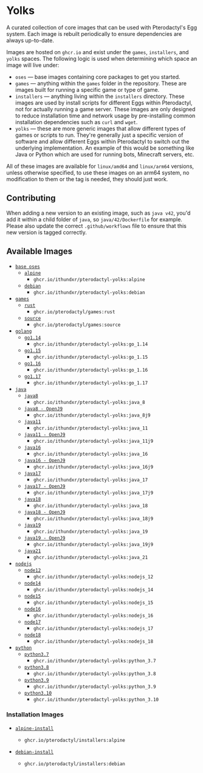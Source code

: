 # Yolks

A curated collection of core images that can be used with Pterodactyl's Egg system. Each image is rebuilt
periodically to ensure dependencies are always up-to-date.

Images are hosted on `ghcr.io` and exist under the `games`, `installers`, and `yolks` spaces. The following logic
is used when determining which space an image will live under:

-   `oses` — base images containing core packages to get you started.
-   `games` — anything within the `games` folder in the repository. These are images built for running a specific game
    or type of game.
-   `installers` — anything living within the `installers` directory. These images are used by install scripts for different
    Eggs within Pterodactyl, not for actually running a game server. These images are only designed to reduce installation time
    and network usage by pre-installing common installation dependencies such as `curl` and `wget`.
-   `yolks` — these are more generic images that allow different types of games or scripts to run. They're generally just
    a specific version of software and allow different Eggs within Pterodactyl to switch out the underlying implementation. An
    example of this would be something like Java or Python which are used for running bots, Minecraft servers, etc.

All of these images are available for `linux/amd64` and `linux/arm64` versions, unless otherwise specified, to use
these images on an arm64 system, no modification to them or the tag is needed, they should just work.

## Contributing

When adding a new version to an existing image, such as `java v42`, you'd add it within a child folder of `java`, so
`java/42/Dockerfile` for example. Please also update the correct `.github/workflows` file to ensure that this new version
is tagged correctly.

## Available Images

-   [`base oses`](https://github.com/ithundxr/pterodactyl-yolks/tree/master/oses)
    -   [`alpine`](https://github.com/ithundxr/pterodactyl-yolks/tree/master/oses/alpine)
        -   `ghcr.io/ithundxr/pterodactyl-yolks:alpine`
    -   [`debian`](https://github.com/ithundxr/pterodactyl-yolks/tree/master/oses/debian)
        -   `ghcr.io/ithundxr/pterodactyl-yolks:debian`
-   [`games`](https://github.com/ithundxr/pterodactyl-yolks/tree/master/games)
    -   [`rust`](https://github.com/ithundxr/pterodactyl-yolks/tree/master/games/rust)
        -   `ghcr.io/pterodactyl/games:rust`
    -   [`source`](https://github.com/ithundxr/pterodactyl-yolks/tree/master/games/source)
        -   `ghcr.io/pterodactyl/games:source`
-   [`golang`](https://github.com/ithundxr/pterodactyl-yolks/tree/master/go)
    -   [`go1.14`](https://github.com/ithundxr/pterodactyl-yolks/tree/master/go/1.14)
        -   `ghcr.io/ithundxr/pterodactyl-yolks:go_1.14`
    -   [`go1.15`](https://github.com/ithundxr/pterodactyl-yolks/tree/master/go/1.15)
        -   `ghcr.io/ithundxr/pterodactyl-yolks:go_1.15`
    -   [`go1.16`](https://github.com/ithundxr/pterodactyl-yolks/tree/master/go/1.16)
        -   `ghcr.io/ithundxr/pterodactyl-yolks:go_1.16`
    -   [`go1.17`](https://github.com/ithundxr/pterodactyl-yolks/tree/master/go/1.17)
        -   `ghcr.io/ithundxr/pterodactyl-yolks:go_1.17`
-   [`java`](https://github.com/ithundxr/pterodactyl-yolks/tree/master/java)
    -   [`java8`](https://github.com/ithundxr/pterodactyl-yolks/tree/master/java/8)
        -   `ghcr.io/ithundxr/pterodactyl-yolks:java_8`
    -   [`java8 - OpenJ9`](https://github.com/ithundxr/pterodactyl-yolks/tree/master/java/8j9)
        -   `ghcr.io/ithundxr/pterodactyl-yolks:java_8j9`
    -   [`java11`](https://github.com/ithundxr/pterodactyl-yolks/tree/master/java/11)
        -   `ghcr.io/ithundxr/pterodactyl-yolks:java_11`
    -   [`java11 - OpenJ9`](https://github.com/ithundxr/pterodactyl-yolks/tree/master/java/11j9)
        -   `ghcr.io/ithundxr/pterodactyl-yolks:java_11j9`
    -   [`java16`](https://github.com/ithundxr/pterodactyl-yolks/tree/master/java/16)
        -   `ghcr.io/ithundxr/pterodactyl-yolks:java_16`
    -   [`java16 - OpenJ9`](https://github.com/ithundxr/pterodactyl-yolks/tree/master/java/16j9)
        -   `ghcr.io/ithundxr/pterodactyl-yolks:java_16j9`
    -   [`java17`](https://github.com/ithundxr/pterodactyl-yolks/tree/master/java/17)
        -   `ghcr.io/ithundxr/pterodactyl-yolks:java_17`
    -   [`java17 - OpenJ9`](https://github.com/ithundxr/pterodactyl-yolks/tree/master/java/17j9)
        -   `ghcr.io/ithundxr/pterodactyl-yolks:java_17j9`
    -   [`java18`](https://github.com/ithundxr/pterodactyl-yolks/tree/master/java/18)
        -   `ghcr.io/ithundxr/pterodactyl-yolks:java_18`
    -   [`java18 - OpenJ9`](https://github.com/ithundxr/pterodactyl-yolks/tree/master/java/18j9)
        -   `ghcr.io/ithundxr/pterodactyl-yolks:java_18j9`
    -   [`java19`](https://github.com/ithundxr/pterodactyl-yolks/tree/master/java/19)
        -   `ghcr.io/ithundxr/pterodactyl-yolks:java_19`
    -   [`java19 - OpenJ9`](https://github.com/ithundxr/pterodactyl-yolks/tree/master/java/19j9)
        -   `ghcr.io/ithundxr/pterodactyl-yolks:java_19j9`
    -   [`java21`](https://github.com/ithundxr/pterodactyl-yolks/tree/master/java/21)
        -   `ghcr.io/ithundxr/pterodactyl-yolks:java_21`
-   [`nodejs`](https://github.com/ithundxr/pterodactyl-yolks/tree/master/nodejs)
    -   [`node12`](https://github.com/ithundxr/pterodactyl-yolks/tree/master/nodejs/12)
        -   `ghcr.io/ithundxr/pterodactyl-yolks:nodejs_12`
    -   [`node14`](https://github.com/ithundxr/pterodactyl-yolks/tree/master/nodejs/14)
        -   `ghcr.io/ithundxr/pterodactyl-yolks:nodejs_14`
    -   [`node15`](https://github.com/ithundxr/pterodactyl-yolks/tree/master/nodejs/15)
        -   `ghcr.io/ithundxr/pterodactyl-yolks:nodejs_15`
    -   [`node16`](https://github.com/ithundxr/pterodactyl-yolks/tree/master/nodejs/16)
        -   `ghcr.io/ithundxr/pterodactyl-yolks:nodejs_16`
    -   [`node17`](https://github.com/ithundxr/pterodactyl-yolks/tree/master/nodejs/17)
        -   `ghcr.io/ithundxr/pterodactyl-yolks:nodejs_17`
    -   [`node18`](https://github.com/ithundxr/pterodactyl-yolks/tree/master/nodejs/18)
        -   `ghcr.io/ithundxr/pterodactyl-yolks:nodejs_18`
-   [`python`](https://github.com/ithundxr/pterodactyl-yolks/tree/master/python)
    -   [`python3.7`](https://github.com/ithundxr/pterodactyl-yolks/tree/master/python/3.7)
        -   `ghcr.io/ithundxr/pterodactyl-yolks:python_3.7`
    -   [`python3.8`](https://github.com/ithundxr/pterodactyl-yolks/tree/master/python/3.8)
        -   `ghcr.io/ithundxr/pterodactyl-yolks:python_3.8`
    -   [`python3.9`](https://github.com/ithundxr/pterodactyl-yolks/tree/master/python/3.9)
        -   `ghcr.io/ithundxr/pterodactyl-yolks:python_3.9`
    -   [`python3.10`](https://github.com/ithundxr/pterodactyl-yolks/tree/master/python/3.10)
        -   `ghcr.io/ithundxr/pterodactyl-yolks:python_3.10`

### Installation Images

-   [`alpine-install`](https://github.com/ithundxr/pterodactyl-yolks/tree/master/installers/alpine)

    -   `ghcr.io/pterodactyl/installers:alpine`

-   [`debian-install`](https://github.com/ithundxr/pterodactyl-yolks/tree/master/installers/debian)
    -   `ghcr.io/pterodactyl/installers:debian`
